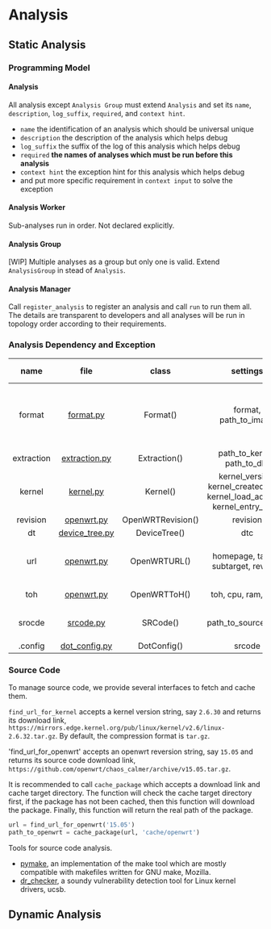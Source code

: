 # Analysis

## Static Analysis

### Programming Model

#### Analysis

All analysis except `Analysis Group` must extend `Analysis` and set its `name`, `description`, 
`log_suffix`, `required`, and `context hint`. 
+ `name` the identification of an analysis which should be universal unique
+ `description` the description of the analysis which helps debug
+ `log_suffix` the suffix of the log of this analysis which helps debug
+ `required` **the names of analyses which must be run before this analysis**
+ `context hint` the exception hint for this analysis which helps debug
+ and put more specific requirement in `context input` to solve the exception

#### Analysis Worker

Sub-analyses run in order. Not declared explicitly.

#### Analysis Group

[WIP] Multiple analyses as a group but only one is valid. Extend `AnalysisGroup` in stead of `Analysis`.

#### Analysis Manager

Call `register_analysis` to register an analysis and call `run` to run them all. 
The details are transparent to developers and all analyses will be run in topology order according to their requirements.

### Analysis Dependency and Exception

|name|file|class|settings|dependent on|exception|
|:---:|:---:|:---:|:---:|:---:|:---:|
|format|[format.py](./format.py)|Format()|format, path_to_image|-|you must tell binwalk to recognize this new format|
|extraction|[extraction.py](./extraction.py)|Extraction()|path_to_kernel, path_to_dbt|format|-|
|kernel|[kernel.py](./kernel.py)|Kernel()|kernel_version, kernel_created_time, kernel_load_address, kernel_entry_point|extraction|-|
|revision|[openwrt.py](./openwrt.py)|OpenWRTRevision()|revision|kernel|-|
|dt|[device_tree.py](./device_tree)|DeviceTree()|dtc|extraction|-|
|url|[openwrt.py](./openwrt.py)|OpenWRTURL()|homepage, target, subtarget, revision|-|update download url for this firmware|
|toh|[openwrt.py](./openwrt.py)|OpenWRTToH()|toh, cpu, ram, flash|revision, url|-|
|srocde|[srcode.py](./srcopy.py)|SRCode()|path_to_source_code|strings, revision, url|-|
|.config|[dot_config.py](./dot_config.py)|DotConfig()|srcode|cpu|-|

### Source Code

To manage source code, we provide several interfaces to fetch and cache them.

`find_url_for_kernel` accepts a kernel version string, say `2.6.30` and returns
its download link, `https://mirrors.edge.kernel.org/pub/linux/kernel/v2.6/linux-2.6.32.tar.gz`.
By default, the compression format is `tar.gz`.

'find_url_for_openwrt' accepts an openwrt reversion string, say `15.05` and returns
its source code download link, `https://github.com/openwrt/chaos_calmer/archive/v15.05.tar.gz`.


It is recommended to call `cache_package` which accepts a download link and cache
target directory. The function will check the cache target directory first, if the
package has not been cached, then this function will download the package. Finally, this
function will return the real path of the package.

```python
url = find_url_for_openwrt('15.05')
path_to_openwrt = cache_package(url, 'cache/openwrt')
```

Tools for source code analysis.
+ [pymake](https://github.com/mozilla/pymake), an implementation of the make tool
which are mostly compatible with makefiles written for GNU make, Mozilla.
+ [dr_checker](https://github.com/ucsb-seclab/dr_checker), a soundy vulnerability 
detection tool for Linux kernel drivers, ucsb.

## Dynamic Analysis
